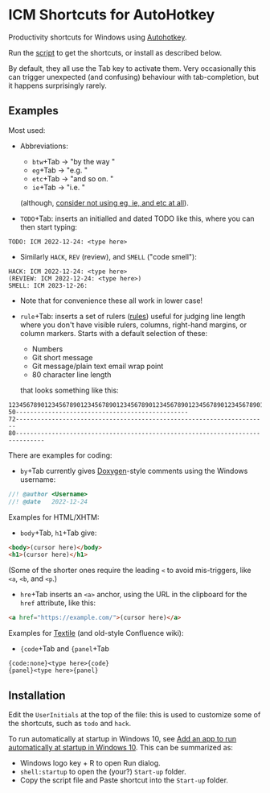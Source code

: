 ICM Shortcuts for AutoHotkey
============================

Productivity shortcuts for Windows using
[Autohotkey](https://www.autohotkey.com/).

Run the [script](ICM-shortcuts.ahk) to get the shortcuts, or install as
described below.

By default, they all use the Tab key to activate them.
Very occasionally this can trigger unexpected (and confusing) behaviour with
tab-completion, but it happens surprisingly rarely.


Examples
--------

Most used:

- Abbreviations:

  - `btw`+Tab -> "by the way "
  - `eg`+Tab -> "e.g. "
  - `etc`+Tab -> "and so on. "
  - `ie`+Tab -> "i.e. "

  (although,
  [consider not using eg, ie, and etc at all](https://insidegovuk.blog.gov.uk/2016/07/20/changes-to-the-style-guide-no-more-eg-and-ie-etc/)).

- `TODO`+Tab: inserts an initialled and dated TODO like this, where you can
  then start typing:

```console
TODO: ICM 2022-12-24: <type here>
```

- Similarly `HACK`, `REV` (review), and `SMELL` ("code smell"):

```console
HACK: ICM 2022-12-24: <type here>
(REVIEW: ICM 2022-12-24: <type here>)
SMELL: ICM 2023-12-26:
```

- Note that for convenience these all work in lower case!

- `rule`+Tab: inserts a set of rulers
  ([rules](https://en.wikipedia.org/wiki/Ruler)) useful for judging line length
  where you don't have visible rulers, columns, right-hand margins, or column
  markers. Starts with a default selection of these:

  - Numbers
  - Git short message
  - Git message/plain text email wrap point
  - 80 character line length

  that looks something like this:

```console
12345678901234567890123456789012345678901234567890123456789012345678901234567890
50------------------------------------------------
72----------------------------------------------------------------------
80------------------------------------------------------------------------------
```

There are examples for coding:

- `by`+Tab currently gives [Doxygen](https://www.doxygen.nl/)-style comments
using the Windows username:

```C++
//! @author <Username>
//! @date   2022-12-24
```

Examples for HTML/XHTM:

- `body`+Tab, `h1`+Tab give:

```HTML
<body>(cursor here)</body>
<h1>(cursor here)</h1>
```

(Some of the shorter ones require the leading `<` to avoid mis-triggers, like
`<a`, `<b`, and `<p`.)

- `hre`+Tab inserts an `<a>` anchor, using the URL in the clipboard for the
`href` attribute, like this:

```HTML
<a href="https://example.com/">(cursor here)</a>
```

Examples for [Textile](https://textile-lang.com/)
(and old-style Confluence wiki):

- `{code`+Tab and `{panel`+Tab

```console
{code:none}<type here>{code}
{panel}<type here>{panel}
```


Installation
------------

Edit the `UserInitials` at the top of the file: this is used to customize
some of the shortcuts, such as `todo` and `hack`.

To run automatically at startup in Windows 10, see
[Add an app to run automatically at startup in Windows 10](https://support.microsoft.com/en-us/windows/add-an-app-to-run-automatically-at-startup-in-windows-10-150da165-dcd9-7230-517b-cf3c295d89dd).
This can be summarized as:

- Windows logo key + R to open Run dialog.
- `shell:startup` to open the (your?) `Start-up` folder.
- Copy the script file and Paste shortcut into the `Start-up` folder.
